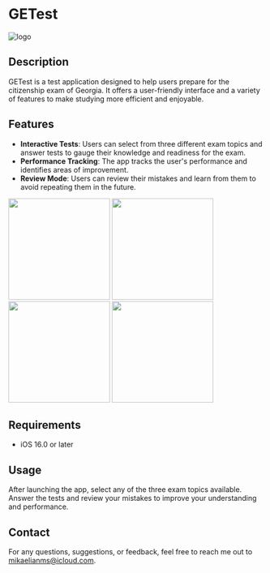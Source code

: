 # GETest
![logo](https://i.ibb.co/wzyMg6g/Screenshot-2024-04-16-at-8-36-13-PM.png)
## Description
GETest is a test application designed to help users prepare for the citizenship exam of Georgia. It offers a user-friendly interface and a variety of features to make studying more efficient and enjoyable.

## Features
- **Interactive Tests**: Users can select from three different exam topics and answer tests to gauge their knowledge and readiness for the exam.
- **Performance Tracking**: The app tracks the user's performance and identifies areas of improvement.
- **Review Mode**: Users can review their mistakes and learn from them to avoid repeating them in the future.

<img src="https://i.ibb.co/z7XV8v2/photo-2024-04-16-20-47-45.jpg" width="200"/>             <img src="https://i.ibb.co/TbznLKN/photo-2024-04-16-20-48-01.jpg" width="200"/>  <img src="https://i.ibb.co/kMjvVLb/photo-2024-04-16-20-48-03.jpg" width="200"/>             <img src="https://i.ibb.co/QvjSkFW/photo-2024-04-16-20-48-05.jpg" width="200"/>

## Requirements
- iOS 16.0 or later

## Usage
After launching the app, select any of the three exam topics available. Answer the tests and review your mistakes to improve your understanding and performance.

## Contact
For any questions, suggestions, or feedback, feel free to reach me out to mikaelianms@icloud.com.
